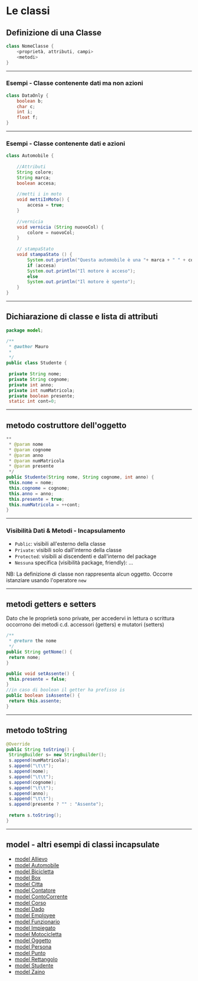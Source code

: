 # Le classi

## Definizione di una Classe

```java
class NomeClasse {
    <proprietà, attributi, campi>
    <metodi>
}
```

---

### Esempi - Classe contenente dati ma non azioni

```java
class DataOnly {
    boolean b;
    char c;
    int i;
    float f;
}
```

---

### Esempi - Classe contenente dati e azioni

```java
class Automobile {
    
    //Attributi
    String colore;
    String marca;
    boolean accesa;
    
    //metti i in moto
    void mettiInMoto() {
        accesa = true;
    }
    
    //vernicia
    void vernicia (String nuovoCol) { 
        colore = nuovoCol;
    }
    
    // stampaStato
    void stampaStato () {
        System.out.println("Questa automobile è una "+ marca + " " + colore);
        if (accesa)
        System.out.println("Il motore è acceso");
        else
        System.out.println("Il motore è spento");
    }
}
```

---

## Dichiarazione di classe e lista di attributi

```java
package model;

/**
 * @author Mauro
 *
 */
public class Studente {
 
 private String nome;
 private String cognome;
 private int anno;
 private int numMatricola;
 private boolean presente;
 static int cont=0;
```

---

## metodo costruttore dell'oggetto

```java
**
 * @param nome
 * @param cognome
 * @param anno
 * @param numMatricola
 * @param presente
 */
public Studente(String nome, String cognome, int anno) {
 this.nome = nome;
 this.cognome = cognome;
 this.anno = anno;
 this.presente = true;
 this.numMatricola = ++cont;
}

```

---

### Visibilità Dati & Metodi - Incapsulamento

* `Public`: visibili all'esterno della classe
* `Private`: visibili solo dall'interno della classe
* `Protected`: visibili ai discendenti e dall'interno del package
* `Nessuna` specifica (visibilità package, friendly): ...

NB: La definizione di classe non rappresenta alcun oggetto. Occorre istanziare usando l'operatore `new`

---

## metodi getters e setters

Dato che le proprietà sono private, per accedervi in lettura o scrittura occorrono dei metodi c.d. accessori (getters) e mutatori (setters)

```java
/**
 * @return the nome
 */
public String getNome() {
 return nome;
}

public void setAssente() {
 this.presente = false;
}
//in caso di boolean il getter ha prefisso is
public boolean isAssente() {
 return this.assente;
}


```

---

## metodo toString

```java
@Override
public String toString() {
 StringBuilder s= new StringBuilder();
 s.append(numMatricola);
 s.append("\t\t");
 s.append(nome);
 s.append("\t\t");
 s.append(cognome);
 s.append("\t\t");
 s.append(anno);
 s.append("\t\t");
 s.append(presente ? "" : "Assente");
 
 return s.toString();
}

```

---

## model - altri esempi di classi incapsulate

* [model Allievo](https://github.com/maboglia/CorsoJava/blob/master/esempi/05_OOP/Allievo.java)
* [model Automobile](https://github.com/maboglia/CorsoJava/blob/master/esempi/05_OOP/Automobile.java)
* [model Bicicletta](https://github.com/maboglia/CorsoJava/blob/master/esempi/05_OOP/Bicicletta.java)
* [model Box](https://github.com/maboglia/CorsoJava/blob/master/esempi/05_OOP/Box.java)
* [model Citta](https://github.com/maboglia/CorsoJava/blob/master/esempi/05_OOP/Citta.java)
* [model Contatore](https://github.com/maboglia/CorsoJava/blob/master/esempi/05_OOP/Contatore.java)
* [model ContoCorrente](https://github.com/maboglia/CorsoJava/blob/master/esempi/05_OOP/ContoCorrente.java)
* [model Corso](https://github.com/maboglia/CorsoJava/blob/master/esempi/05_OOP/Corso.java)
* [model Dado](https://github.com/maboglia/CorsoJava/blob/master/esempi/05_OOP/Dado.java)
* [model Employee](https://github.com/maboglia/CorsoJava/blob/master/esempi/05_OOP/Employee.java)
* [model Funzionario](https://github.com/maboglia/CorsoJava/blob/master/esempi/05_OOP/Funzionario.java)
* [model Impiegato](https://github.com/maboglia/CorsoJava/blob/master/esempi/05_OOP/Impiegato.java)
* [model Motocicletta](https://github.com/maboglia/CorsoJava/blob/master/esempi/05_OOP/Motocicletta.java)
* [model Oggetto](https://github.com/maboglia/CorsoJava/blob/master/esempi/05_OOP/Oggetto.java)
* [model Persona](https://github.com/maboglia/CorsoJava/blob/master/esempi/05_OOP/Persona.java)
* [model Punto](https://github.com/maboglia/CorsoJava/blob/master/esempi/05_OOP/Punto.java)
* [model Rettangolo](https://github.com/maboglia/CorsoJava/blob/master/esempi/05_OOP/Rettangolo.java)
* [model Studente](https://github.com/maboglia/CorsoJava/blob/master/esempi/05_OOP/Studente.java)
* [model Zaino](https://github.com/maboglia/CorsoJava/blob/master/esempi/05_OOP/Zaino.java)
